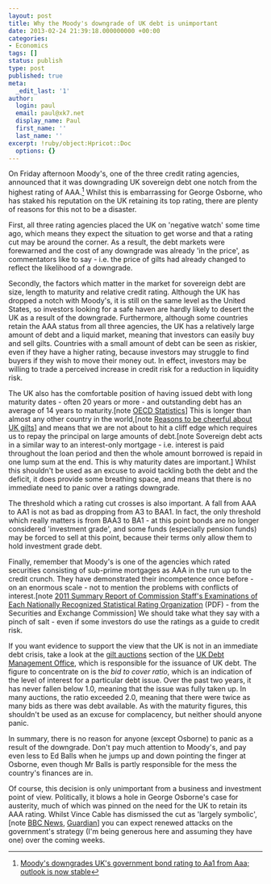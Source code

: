 ```yaml
---
layout: post
title: Why the Moody's downgrade of UK debt is unimportant
date: 2013-02-24 21:39:18.000000000 +00:00
categories:
- Economics
tags: []
status: publish
type: post
published: true
meta:
  _edit_last: '1'
author:
  login: paul
  email: paul@xk7.net
  display_name: Paul
  first_name: ''
  last_name: ''
excerpt: !ruby/object:Hpricot::Doc
  options: {}
---
```

On Friday afternoon Moody's, one of the three credit rating agencies, announced that it was downgrading UK sovereign debt one notch from the highest rating of AAA.[^moodys-downgrade] Whilst this is embarrassing for George Osborne, who has staked his reputation on the UK retaining its top rating, there are plenty of reasons for this not to be a disaster.

First, all three rating agencies placed the UK on 'negative watch' some time ago, which means they expect the situation to get worse and that a rating cut may be around the corner. As a result, the debt markets were forewarned and the cost of any downgrade was already 'in the price', as commentators like to say - i.e. the price of gilts had already changed to reflect the likelihood of a downgrade.

Secondly, the factors which matter in the market for sovereign debt are size, length to maturity and relative credit rating. Although the UK has dropped a notch with Moody's, it is still on the same level as the United States, so investors looking for a safe haven are hardly likely to desert the UK as a result of the downgrade. Furthermore, although some countries retain the AAA status from all three agencies, the UK has a relatively large amount of debt and a liquid market, meaning that investors can easily buy and sell gilts. Countries with a small amount of debt can be seen as riskier, even if they have a higher rating, because investors may struggle to find buyers if they wish to move their money out. In effect, investors may be willing to trade a perceived increase in credit risk for a reduction in liquidity risk.

The UK also has the comfortable position of having issued debt with long maturity dates - often 20 years or more - and outstanding debt has an average of 14 years to maturity.[note <a href="http://stats.oecd.org/Index.aspx?DatasetCode=GOV_DEBT">OECD Statistics</a>] This is longer than almost any other country in the world,[note <a href="http://www.ft.com/cms/s/0/88fb41f6-27c7-11df-863d-00144feabdc0.html">Reasons to be cheerful about UK gilts</a>] and means that we are not about to hit a cliff edge which requires us to repay the principal on large amounts of debt.[note Sovereign debt acts in a similar way to an interest-only mortgage - i.e. interest is paid throughout the loan period and then the whole amount borrowed is repaid in one lump sum at the end. This is why maturity dates are important.] Whilst this shouldn't be used as an excuse to avoid tackling both the debt and the deficit, it does provide some breathing space, and means that there is no immediate need to panic over a ratings downgrade.

The threshold which a rating cut crosses is also important. A fall from AAA to AA1 is not as bad as dropping from A3 to BAA1. In fact, the only threshold which really matters is from BAA3 to BA1 - at this point bonds are no longer considered 'investment grade', and some funds (especially pension funds) may be forced to sell at this point, because their terms only allow them to hold investment grade debt.

Finally, remember that Moody's is one of the agencies which rated securities consisting of sub-prime mortgages as AAA in the run up to the credit crunch. They have demonstrated their incompetence once before - on an enormous scale - not to mention the problems with conflicts of interest.[note <a href="http://www.sec.gov/news/studies/2011/2011_nrsro_section15e_examinations_summary_report.pdf">2011 Summary Report of Commission Staff's Examinations of Each Nationally Recognized Statistical Rating Organization</a> (PDF) - from the Securities and Exchange Commission] We should take what they say with a pinch of salt - even if some investors do use the ratings as a guide to credit risk.

If you want evidence to support the view that the UK is not in an immediate debt crisis, take a look at the <a href="http://www.dmo.gov.uk/chooseType.aspx?rptCode=D2.1A&amp;page=Auction_Results">gilt auctions</a> section of the <a href="http://www.dmo.gov.uk/">UK Debt Management Office</a>, which is responsible for the issuance of UK debt. The figure to concentrate on is the <em>bid to cover ratio</em>, which is an indication of the level of interest for a particular debt issue. Over the past two years, it has never fallen below 1.0, meaning that the issue was fully taken up. In many auctions, the ratio exceeded 2.0, meaning that there were twice as many bids as there was debt available. As with the maturity figures, this shouldn't be used as an excuse for complacency, but neither should anyone panic.

In summary, there is no reason for anyone (except Osborne) to panic as a result of the downgrade. Don't pay much attention to Moody's, and pay even less to Ed Balls when he jumps up and down pointing the finger at Osborne, even though Mr Balls is partly responsible for the mess the country's finances are in.

Of course, this decision is only unimportant from a business and investment point of view. Politically, it blows a hole in George Osborne's case for austerity, much of which was pinned on the need for the UK to retain its AAA rating. Whilst Vince Cable has dismissed the cut as 'largely symbolic',[note <a href="http://www.bbc.co.uk/news/uk-politics-21564391">BBC News</a>, <a href="http://www.guardian.co.uk/politics/2013/feb/24/triple-a-credit-rating-vince-cable">Guardian</a>] you can expect renewed attacks on the government's strategy (I'm being generous here and assuming they have one) over the coming weeks.

[^moodys-downgrade]: <a href="http://www.moodys.com/research/Moodys-downgrades-UKs-government-bond-rating-to-Aa1-from-Aaa--PR_266844">Moody's downgrades UK's government bond rating to Aa1 from Aaa; outlook is now stable</a>

